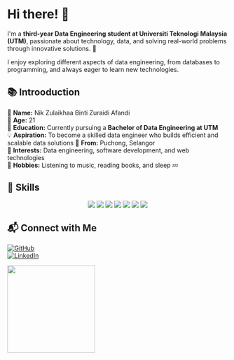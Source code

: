 # Hi there! 👋

I'm a **third-year Data Engineering student at Universiti Teknologi Malaysia (UTM)**, passionate about technology, data, and solving real-world problems through innovative solutions. 🚀  

I enjoy exploring different aspects of data engineering, from databases to programming, and always eager to learn new technologies.  



## 📚 Introoduction
💬 **Name:** Nik Zulaikhaa Binti Zuraidi Afandi  
🎂 **Age:** 21  
🌱 **Education:** Currently pursuing a **Bachelor of Data Engineering at UTM**  
💡 **Aspiration:** To become a skilled data engineer who builds efficient and scalable data solutions 
📍 **From:** Puchong, Selangor  
🎯 **Interests:** Data engineering, software development, and web technologies  
🎵 **Hobbies:** Listening to music, reading books, and sleep 💤 

 



## 🚀 Skills 

<p align="center">
  <img src="https://img.shields.io/badge/C%2B%2B-00599C?style=for-the-badge&logo=c%2B%2B&logoColor=white" />
  <img src="https://img.shields.io/badge/Java-007396?style=for-the-badge&logo=java&logoColor=white" />
  <img src="https://img.shields.io/badge/OOP-4CAF50?style=for-the-badge&logo=code&logoColor=white" />
  <img src="https://img.shields.io/badge/Python-3776AB?style=for-the-badge&logo=python&logoColor=white" />
  <img src="https://img.shields.io/badge/MySQL-4479A1?style=for-the-badge&logo=mysql&logoColor=white" />
  <img src="https://img.shields.io/badge/HTML5-E34F26?style=for-the-badge&logo=html5&logoColor=white" />
  <img src="https://img.shields.io/badge/CSS3-1572B6?style=for-the-badge&logo=css3&logoColor=white" />
</p>  



## 📬 Connect with Me  
<p align="center">
 
[![GitHub](https://img.shields.io/badge/GitHub-100000?style=for-the-badge&logo=github&logoColor=white)](your-github-link)  
[![LinkedIn](https://img.shields.io/badge/LinkedIn-0A66C2?style=for-the-badge&logo=linkedin&logoColor=white)]([https://www.linkedin.com/in/nik-zulaikhaa-binti-zuraidi-afandi-a607a7261/])  


  <img src="https://media.tenor.com/AKHj5e7v4pcAAAAj/cute.gif" width="200"/>
</p>
